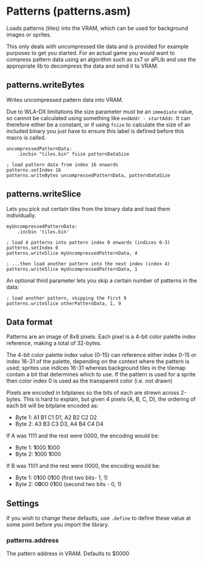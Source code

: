# Patterns (patterns.asm)

Loads patterns (tiles) into the VRAM, which can be used for background images or sprites.

This only deals with uncompressed tile data and is provided for example purposes to get you started. For an actual game you would want to compress pattern data using an algorithm such as zx7 or aPLib and use the appropriate lib to decompress the data and send it to VRAM.

## patterns.writeBytes

Writes uncompressed pattern data into VRAM.

Due to WLA-DX limitations the size parameter must be an `immediate` value, so cannot be calculated using something like `endAddr - startAddr`. It can therefore either be a constant, or if using `fsize` to calculate the size of an included binary you just have to ensure this label is defined before this macro is called.

```
uncompressedPatternData:
    .incbin "tiles.bin" fsize patternDataSize

; load pattern data from index 16 onwards
patterns.setIndex 16
patterns.writeBytes uncompressedPatternData, patternDataSize
```

## patterns.writeSlice

Lets you pick out certain tiles from the binary data and load them individually.

```
myUncompressedPatternData:
    .incbin 'tiles.bin'

; load 4 patterns into pattern index 0 onwards (indices 0-3)
patterns.setIndex 0
patterns.writeSlice myUncompressedPatternData, 4

; ...then load another pattern into the next index (index 4)
patterns.writeSlice myUncompressedPatternData, 1
```

An optional third parameter lets you skip a certain number of patterns in the data:

```
; load another pattern, skipping the first 9
patterns.writeSlice otherPatternData, 1, 9
```

## Data format

Patterns are an image of 8x8 pixels. Each pixel is a 4-bit color palette index reference, making a total of 32-bytes.

The 4-bit color palette index value (0-15) can reference either index 0-15 or index 16-31 of the palette, depending on the context where the pattern is used; sprites use indices 16-31 whereas background tiles in the tilemap contain a bit that determines which to use. If the pattern is used for a sprite then color index 0 is used as the transparent color (i.e. not drawn)

Pixels are encoded in bitplanes so the bits of each are strewn across 2-bytes. This is hard to explain, but given 4 pixels (A, B, C, D), the ordering of each bit will be bitplane encoded as:

- Byte 1: A1 B1 C1 D1, A2 B2 C2 D2
- Byte 2: A3 B3 C3 D3, A4 B4 C4 D4

If A was 1111 and the rest were 0000, the encoding would be:

- Byte 1: **1**000 **1**000
- Byte 2: **1**000 **1**000

If B was 1101 and the rest were 0000, the encoding would be:

- Byte 1: 0**1**00 0**1**00 (first two bits- 1, 1)
- Byte 2: 0**0**00 0**1**00 (second two bits - 0, 1)

## Settings

If you wish to change these defaults, use `.define` to define these value at some point before you import the library.

### patterns.address

The pattern address in VRAM. Defaults to $0000
